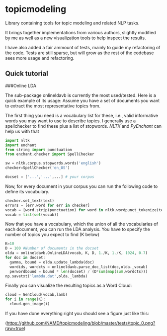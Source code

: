 topicmodeling
=============

Library containing tools for topic modeling and related NLP tasks.

It brings together implementations from various authors, slightly modified by me as well as a new visualization tools
to help inspect the results.

I have also added a fair ammount of tests, mainly to guide my refactoring of
the code. Tests are still sparse, but will grow as the rest of the codebase sees more usage and refactoring.

Quick tutorial
--------------

###Online LDA


The sub-package onlineldavb is currently  the most used/tested.
Here is a quick example of its usage:
Assume you have a set of documents you want to extract the most representative topics from. 

The first thing you need is a vocabulary list for these, i.e., valid informative words you may want to use 
to describe topics. I generally use a spellchecker to find these plus a list of stopwords.
*NLTK* and *PyEnchant* can help us with that

```python
import nltk
import enchant
from string import punctuation
from enchant.checker import SpellChecker

sw = nltk.corpus.stopwords.words('english')
checker=SpellChecker('en_US')

docset = ['...','...',...] # your corpus
```
Now, for every document in your corpus you can run the following code to define its vocabulary.
```python
checker.set_text(text)
errors = [err.word for err in checker]
vocab = [word.strip(punctuation) for word in nltk.wordpunct_tokenize(text) if word.strip(punctuation) not in sw+errors]
vocab = list(set(vocab))
```
Now that you have a vocabulary, which the union of all the vocabularies of each document, you can run the 
LDA analysis. You have to specify the number of topics you expect to find (K below)
```python
K=10
D = 100 #Number of documents in the docset
olda = onlineldavb.OnlineLDA(vocab, K, D, 1./K, 1./K, 1024, 0.7)
for doc in docset:
  gamma, bound = olda.update_lambda(doc)
  wordids, wordcts = onlineldavb.parse_doc_list(doc,olda._vocab)
  perwordbound = bound * len(docset) / (D*sum(map(sum,wordcts)))
np.savetxt('lambda.dat',olda._lambda)
```

Finally you can visualize the resulting topics as a Word Cloud:
```python
cloud = GenCloud(vocab,lamb)
for i in range(K):
  cloud.gen_image(i)
```
If you have done everything right you should see a figure just like this:

(https://github.com/NAMD/topicmodeling/blob/master/tests/topic_0.png?raw=true)
